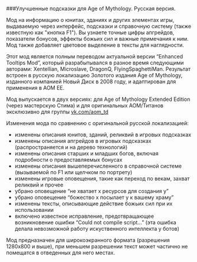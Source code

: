 ###Улучшенные подсказки для Age of Mythology. Русская версия.

Мод на информацию о юнитах, зданиях и других элементах игры, выдаваемую через интерфейс, подсказки и справочную систему (также известную как "кнопка F1"). Вы узнаете точные цифры апгрейдов, показатели бонусов, эффекты божьих сил и важные примечания к ним. Мод также добавляет цветовое выделение в тексты для наглядности.

Этот мод является полным переводом актуальной версии “Enhanced Tooltips Mod”, который разрабытывался в разное время следующими авторами: Xentellian, Microslave, DragonQ, FlyingSpaghettiMan. Результат встроен в русскую локализацию Золотого издания Age of Mythology, изданного компанией Новый Диск в 2008 году, и адаптирован для применения в AOM EE.

Мод выпускается в двух версиях: для Age of Mythology Extended Edition (через мастерскую Стима) и для оригинальных АОМ/Титанов эксклюзивно для группы [vk.com/aom_td](http://vk.com/aom_td)

Изменения мода по сравнению с оригинальной русской локализацией:
- изменены описания юнитов, зданий, реликвий в игровых подсказках
- изменены описания апгрейдов в игровых подсказках (распространяется и на дерево технологий)
- изменены описания старших и младших богов, включая подробности о предоставляемых бонусах
- изменены описания вышеперечисленного в справочной системе (вызываемой по F1 или щелчком по портрету)
- изменены игровые оповещения, такие как переход по векам, захват реликвий и прочее
- убрано оповещение “не хватает x ресурсов для создания y”
- убрано оповещение “божество x посылает y к вашему храму”
- изменены тексты, описывающие действие божьих сил при их использовании
- включено известное исправление, предотвращающее возникновение ошибки “Could not compile script...” (эта ошибка делала невозможной работу искуственного интеллекта у ботов)

Мод предназначен для широкоэкранного формата (разрешения 1280х800 и выше), при меньшем разрешении текст может частично не помещатся в отведенных для него местах.
